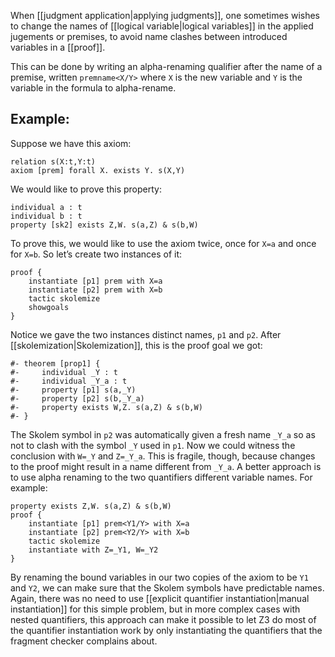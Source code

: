 When [[judgment application|applying judgments]], one sometimes wishes to change the names of [[logical variable|logical variables]] in the applied jugements or premises, to avoid name clashes between introduced variables in a [[proof]].

This can be done by writing an alpha-renaming qualifier after the name of a premise, written `premname<X/Y>` where `X` is the new variable and `Y` is the variable in the formula to alpha-rename.

## Example:

Suppose we have this axiom:

```
relation s(X:t,Y:t)
axiom [prem] forall X. exists Y. s(X,Y)
```

We would like to prove this property:

```
individual a : t
individual b : t
property [sk2] exists Z,W. s(a,Z) & s(b,W)
```

To prove this, we would like to use the axiom twice, once for `X=a` and once for `X=b`. So let’s create two instances of it:

```
proof {
    instantiate [p1] prem with X=a
    instantiate [p2] prem with X=b
    tactic skolemize
    showgoals
}
```

Notice we gave the two instances distinct names, `p1` and `p2`. After [[skolemization|Skolemization]], this is the proof goal we got:

```
#- theorem [prop1] {
#-     individual _Y : t
#-     individual _Y_a : t
#-     property [p1] s(a,_Y)
#-     property [p2] s(b,_Y_a)
#-     property exists W,Z. s(a,Z) & s(b,W)
#- }
```

The Skolem symbol in `p2` was automatically given a fresh name `_Y_a` so as not to clash with the symbol `_Y` used in `p1`. Now we could witness the conclusion with `W=_Y` and `Z=_Y_a`. This is fragile, though, because changes to the proof might result in a name different from `_Y_a`. A better approach is to use alpha renaming to the two quantifiers different variable names. For example:

```
property exists Z,W. s(a,Z) & s(b,W)
proof {
    instantiate [p1] prem<Y1/Y> with X=a
    instantiate [p2] prem<Y2/Y> with X=b
    tactic skolemize
    instantiate with Z=_Y1, W=_Y2
}
```

By renaming the bound variables in our two copies of the axiom to be `Y1` and `Y2`, we can make sure that the Skolem symbols have predictable names. Again, there was no need to use [[explicit quantifier instantiation|manual instantiation]] for this simple problem, but in more complex cases with nested quantifiers, this approach can make it possible to let Z3 do most of the quantifier instantiation work by only instantiating the quantifiers that the fragment checker complains about.
